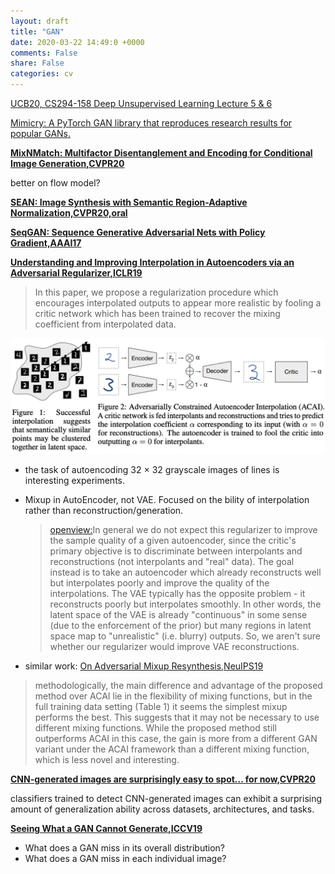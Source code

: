```yaml
---
layout: draft
title: "GAN"
date: 2020-03-22 14:49:0 +0000
comments: False
share: False
categories: cv
---
```


[UCB20, CS294-158 Deep Unsupervised Learning Lecture 5 & 6](https://drive.google.com/file/d/1qCVpu2zFz1uEe3QcNHGlaT1Rs2u8HrCc/view)


[Mimicry: A PyTorch GAN library that reproduces research results for popular GANs.](https://github.com/kwotsin/mimicry)

**[MixNMatch: Multifactor Disentanglement and Encoding for Conditional Image Generation,CVPR20](https://arxiv.org/pdf/1911.11758.pdf)**

better on flow model?


**[SEAN: Image Synthesis with Semantic Region-Adaptive Normalization,CVPR20,oral](https://arxiv.org/pdf/1911.12861.pdf)**

**[SeqGAN: Sequence Generative Adversarial Nets with Policy Gradient,AAAI17](https://arxiv.org/abs/1609.05473)**

**[Understanding and Improving Interpolation in Autoencoders via an Adversarial Regularizer,ICLR19](https://openreview.net/forum?id=S1fQSiCcYm)**

> In this paper, we propose a regularization procedure which encourages interpolated outputs to appear more realistic by fooling a critic network which has been trained to recover the mixing coefficient from interpolated data. 

![](/imgs/mixup-autoencoder.png)

- the task of autoencoding 32 × 32 grayscale images of lines is interesting experiments.
- Mixup in AutoEncoder, not VAE. Focused on the bility of interpolation rather than reconstruction/generation.
  > [openview:](https://openreview.net/forum?id=S1fQSiCcYm&noteId=SJgQLPtKTm)In general we do not expect this regularizer to improve the sample quality of a given autoencoder, since the critic's primary objective is to discriminate between interpolants and reconstructions (not interpolants and "real" data). The goal instead is to take an autoencoder which already reconstructs well but interpolates poorly and improve the quality of the interpolations. The VAE typically has the opposite problem - it reconstructs poorly but interpolates smoothly. In other words, the latent space of the VAE is already "continuous" in some sense (due to the enforcement of the prior) but many regions in latent space map to "unrealistic" (i.e. blurry) outputs. So, we aren't sure whether our regularizer would improve VAE reconstructions. 

- similar work: [On Adversarial Mixup Resynthesis,NeuIPS19](https://papers.nips.cc/paper/8686-on-adversarial-mixup-resynthesis)
> methodologically, the main difference and advantage of the proposed method over ACAI lie in the flexibility of mixing functions, but in the full training data setting (Table 1) it seems the simplest mixup performs the best. This suggests that it may not be necessary to use different mixing functions. While the proposed method still outperforms ACAI in this case, the gain is more from a different GAN variant under the ACAI framework than a different mixing function, which is less novel and interesting.


**[CNN-generated images are surprisingly easy to spot... for now,CVPR20](https://arxiv.org/pdf/1912.11035.pdf)**

classifiers trained to detect CNN-generated images can exhibit a surprising amount of generalization ability across datasets, architectures, and tasks.

**[Seeing What a GAN Cannot Generate,ICCV19](http://ganseeing.csail.mit.edu/)**

- What does a GAN miss in its overall distribution?
- What does a GAN miss in each individual image?


